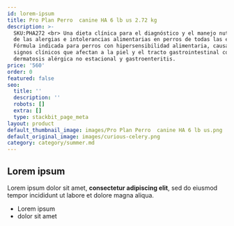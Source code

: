 ```yaml
---
id: lorem-ipsum
title: Pro Plan Perro  canine HA 6 lb us 2.72 kg
description: >-
  SKU:PHA272 <br> Una dieta clínica para el diagnóstico y el manejo nutricional
  de las alergias e intolerancias alimentarias en perros de todas las edades.
  Fórmula indicada para perros con hipersensibilidad alimentaria, causante de
  signos clínicos que afectan a la piel y el tracto gastrointestinal como
  dermatosis alérgica no estacional y gastroenteritis.
price: '560'
order: 0
featured: false
seo:
  title: ''
  description: ''
  robots: []
  extra: []
  type: stackbit_page_meta
layout: product
default_thumbnail_image: images/Pro Plan Perro  canine HA 6 lb us.png
default_original_image: images/curious-celery.png
category: category/summer.md
---
```

## Lorem ipsum

Lorem ipsum dolor sit amet, **consectetur adipiscing elit**, sed do eiusmod tempor incididunt ut labore et dolore magna aliqua.

- Lorem ipsum
- dolor sit amet